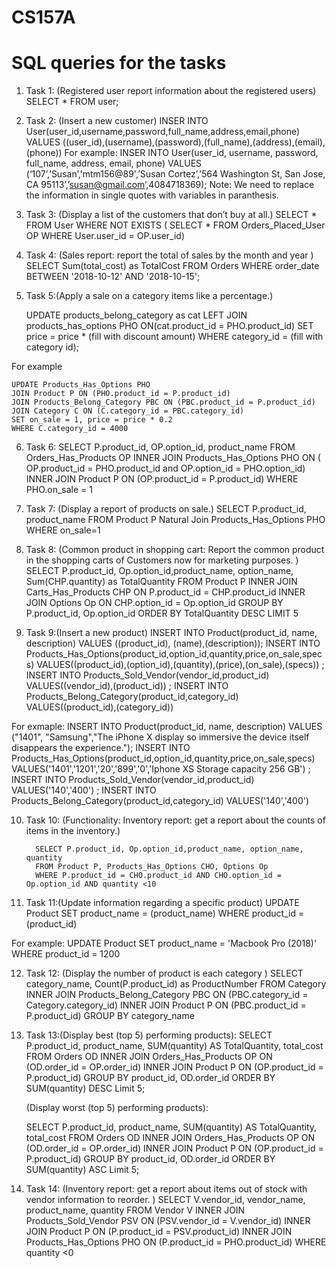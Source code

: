 # CS157A
# SQL queries for the tasks
1. Task 1: (Registered user report information about the registered users)
           SELECT * FROM user;
           
2. Task 2: (Insert a new customer)
	   INSER INTO User(user_id,username,password,full_name,address,email,phone)
	   VALUES ((user_id),(username),(password),(full_name),(address),(email),(phone))
For example:
           INSER INTO User(user_id, username, password, full_name, address, email, phone)
           VALUES (‘107’,’Susan’,'mtm156@89',’Susan Cortez’,’564 Washington St, San Jose, CA 95113’,’susan@gmail.com’,4084718369);
  Note: We need to replace the information in single quotes with variables in paranthesis.

3. Task 3: (Display a list of the customers that don’t buy at all.)
	   SELECT * 
	   FROM User
	   WHERE NOT EXISTS ( SELECT * 
			      FROM Orders_Placed_User OP
                              WHERE User.user_id = OP.user_id)
                                        
                                        

4. Task 4: (Sales report: report the total of sales by the month and year )
        SELECT Sum(total_cost) as TotalCost
	FROM Orders
	WHERE order_date BETWEEN '2018-10-12' AND '2018-10-15';
	
5. Task 5:(Apply a sale on a category items like a percentage.)
	
	UPDATE products_belong_category as cat
	LEFT JOIN products_has_options PHO ON(cat.product_id = PHO.product_id)
	SET price = price * (fill with discount amount)
	WHERE category_id = (fill with category id);
	
For example

	UPDATE Products_Has_Options PHO
	JOIN Product P ON (PHO.product_id = P.product_id)
	JOIN Products_Belong_Category PBC ON (PBC.product_id = P.product_id)
	JOIN Category C ON (C.category_id = PBC.category_id)
	SET on_sale = 1, price = price * 0.2
	WHERE C.category_id = 4000



6. Task 6:
	SELECT P.product_id, OP.option_id, product_name
	FROM Orders_Has_Products OP 
		INNER JOIN Products_Has_Options PHO ON ( OP.product_id = PHO.product_id and OP.option_id = PHO.option_id) 
            	INNER JOIN Product P ON (OP.product_id = P.product_id) 
	WHERE PHO.on_sale = 1


                                
7. Task 7: (Display a report of products on sale.)
	SELECT P.product_id, product_name
	FROM  Product P
		Natural Join Products_Has_Options PHO 
	WHERE on_sale=1
	   
8. Task 8: (Common product in shopping cart: Report the common product in the shopping carts of Customers now for marketing purposes. )
          SELECT P.product_id, Op.option_id,product_name, option_name, Sum(CHP.quantity) as TotalQuantity
          FROM Product P
	       INNER JOIN Carts_Has_Products CHP ON P.product_id = CHP.product_id
               INNER JOIN Options Op ON CHP.option_id = Op.option_id
          GROUP BY P.product_id, Op.option_id
	  ORDER BY TotalQuantity DESC 
     	 LIMIT 5 
          
9. Task 9:(Insert a new product)
	INSERT INTO Product(product_id, name, description) 
		VALUES ((product_id), (name),(description));
	INSERT INTO Products_Has_Options(product_id,option_id,quantity,price,on_sale,specs) 
		VALUES((product_id),(option_id),(quantity),(price),(on_sale),(specs)) ;
	INSERT INTO Products_Sold_Vendor(vendor_id,product_id) 
		VALUES((vendor_id),(product_id)) ;
	INSERT INTO Products_Belong_Category(product_id,category_id)
		VALUES((product_id),(category_id))

For exmaple: 
        INSERT INTO Product(product_id, name, description) 
		VALUES ("1401", "Samsung","The iPhone X display so immersive the device itself disappears the experience.");
	INSERT INTO Products_Has_Options(product_id,option_id,quantity,price,on_sale,specs) 
		VALUES('1401','1201','20','899','0','Iphone XS Storage capacity 256 GB') ;
	INSERT INTO Products_Sold_Vendor(vendor_id,product_id) 
		VALUES('140','400') ;
	INSERT INTO Products_Belong_Category(product_id,category_id)
		VALUES('140','400')
	   

10. Task 10: (Functionality: Inventory report: get a report about the counts of items in the inventory.)

          SELECT P.product_id, Op.option_id,product_name, option_name, quantity
          FROM Product P, Products_Has_Options CHO, Options Op 
          WHERE P.product_id = CHO.product_id AND CHO.option_id = Op.option_id AND quantity <10
	  
11. Task 11:(Update information regarding a specific product)
	UPDATE Product
   	SET product_name = (product_name)
	WHERE product_id = (product_id)

For example: 
	UPDATE Product
   	SET product_name = 'Macbook Pro (2018)'
	WHERE product_id = 1200
	
	
12. Task 12: (Display the number of product is each category )
	SELECT category_name, Count(P.product_id) as ProductNumber
	FROM Category
		INNER JOIN Products_Belong_Category PBC ON (PBC.category_id = Category.category_id)
            	INNER JOIN Product P ON (PBC.product_id = P.product_id)
	GROUP BY category_name

	
	
13. Task 13:(Display best (top 5) performing products):
	SELECT P.product_id, product_name, SUM(quantity) AS TotalQuantity, total_cost
	FROM Orders OD
		INNER JOIN Orders_Has_Products OP ON (OD.order_id = OP.order_id)
            	INNER JOIN Product P ON (OP.product_id = P.product_id)
	GROUP BY product_id, OD.order_id
	ORDER BY SUM(quantity) DESC
	Limit 5;
	
	(Display worst (top 5) performing products):
	
	SELECT P.product_id, product_name, SUM(quantity) AS TotalQuantity, total_cost
	FROM Orders OD
		INNER JOIN Orders_Has_Products OP ON (OD.order_id = OP.order_id)
            	INNER JOIN Product P ON (OP.product_id = P.product_id)
	GROUP BY product_id, OD.order_id
	ORDER BY SUM(quantity) ASC
	Limit 5;

14. Task 14: (Inventory report: get a report about items out of stock with vendor information to reorder. )
           SELECT V.vendor_id, vendor_name, product_name, quantity
          FROM Vendor V
		INNER JOIN Products_Sold_Vendor PSV ON (PSV.vendor_id = V.vendor_id)
                INNER JOIN Product P ON (P.product_id = PSV.product_id)
                INNER JOIN Products_Has_Options PHO ON (P.product_id = PHO.product_id)
          WHERE quantity <0







